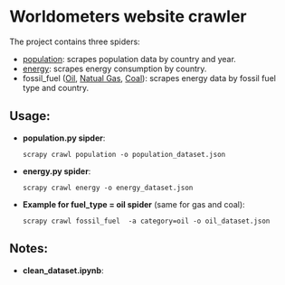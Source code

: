 # Worldometers website crawler
The project contains three spiders:
* [population](https://www.worldometers.info/world-population/population-by-country/): scrapes population data by country and year.
* [energy](https://www.worldometers.info/energy/): scrapes energy consumption by country.
* fossil_fuel ([Oil](https://www.worldometers.info/oil/), [Natual Gas](https://www.worldometers.info/gas/), [Coal](https://www.worldometers.info/coal/)): scrapes energy data by fossil fuel type and country.

## Usage:

* **population.py sipder**:

  `scrapy crawl population -o population_dataset.json`
* **energy.py spider**: 

  `scrapy crawl energy -o energy_dataset.json`
* **Example for fuel_type = oil spider** (same for gas and coal):

  `scrapy crawl fossil_fuel  -a category=oil -o oil_dataset.json`

## Notes:
* **clean_dataset.ipynb**: 
